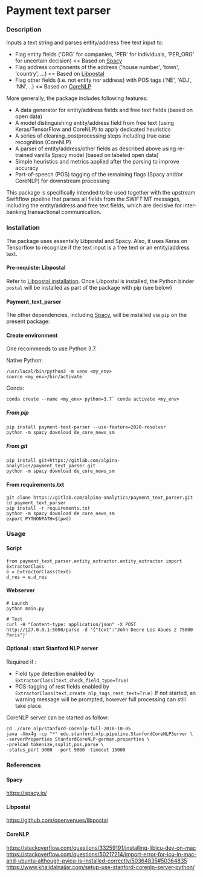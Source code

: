 # Payment text parser

### Description


Inputs a text string and parses entity/address free text input to:
- Flag entity fields ('ORG' for companies, 'PER' for individuals, 'PER_ORG' for uncertain decision) <= Based on [Spacy](https://spacy.io/)
- Flag address components of the address ('house number', 'town', 'country', ...) <= Based on [Libpostal](https://github.com/openvenues/libpostal)
- Flag other fields (i.e. not entity nor address) with POS tags ('NE', 'ADJ', 'NN', ..) <= Based on [CoreNLP](https://stanfordnlp.github.io/CoreNLP/)

More generally, the package includes following features:
- A data generator for entity/address fields and free text fields (based on open data)
- A model distinguishing entity/address field from free text (using Keras/TensorFlow and CoreNLP) to apply dedicated heuristics
- A series of cleaning_postprocessing steps including true case recognition (CoreNLP)
- A parser of entity/address/other fields as described above using re-trained vanilla Spacy model (based on labeled open data)
- Simple heuristics and metrics applied after the parsing to improve accuracy
- Part-of-speech (POS) tagging of the remaining flags (Spacy and/or CoreNLP) for downstream processing

This package is specifically intended to be used together with the upstream Swiftflow pipeline that parses
all fields from the SWIFT MT messages, including the entity/address and free text fields, which are decisive for inter-banking
transactional communication.

### Installation

The package uses essentally Libpostal and Spacy.
Also, it uses Keras on Tensorflow to recognize if the text input is a free text or an entity/address text.

#### Pre-requiste: Libpostal

Refer to [Libpostal installation](https://github.com/openvenues/libpostal).
Once Libpostal is installed, the Python binder `postal` will be installed as part
of the package with pip (see below)

#### Payment_text_parser

The other dependencies, including [Spacy](https://spacy.io/), will be installed via `pip` on the present package:

#### Create environment

One recommends to use Python 3.7.

Native Python:

```
/usr/local/bin/python3 -m venv <my_env>
source <my_env>/bin/activate`
```

Conda:

``
conda create --name <my_env> python=3.7`
conda activate <my_env>
``

##### From pip

```
pip install payment-text-parser --use-feature=2020-resolver
python -m spacy download de_core_news_sm
```

##### From git

```
pip install git+https://gitlab.com/alpina-analytics/payment_text_parser.git
python -m spacy download de_core_news_sm
```

#### From requirements.txt

```
git clone https://gitlab.com/alpina-analytics/payment_text_parser.git
cd payment_text_parser
pip install -r requirements.txt
python -m spacy download de_core_news_sm
export PYTHONPATH=$(pwd)
```

### Usage

#### Script

```
from payment_text_parser.entity_extractor.entity_extractor import ExtractorClass
e = ExtractorClass(text)
d_res = e.d_res
```

#### Webserver

```
# Launch
python main.py

# Test
curl -H "Content-type: application/json" -X POST http://127.0.0.1:5000/parse -d '{"text":"John Deere Les Abues 2 75000 Paris"}'
```

#### Optional : start Stanford NLP server

Required if :
- Field type detection enabled by `ExtractorClass(text,check_field_type=True)`
- POS-tagging of rest fields enabled by `ExtractorClass(text,create_nlp_tags_rest_text=True)`
If not started, an warning message will be prompted, however full processing can still take place.

CoreNLP server can be started as follow:

```
cd ./core_nlp/stanford-corenlp-full-2018-10-05
java -Xmx4g -cp "*" edu.stanford.nlp.pipeline.StanfordCoreNLPServer \
-serverProperties StanfordCoreNLP-german.properties \
-preload tokenize,ssplit,pos,parse \
-status_port 9000  -port 9000 -timeout 15000
```

### References

#### Spacy

https://spacy.io/

#### Libpostal

https://github.com/openvenues/libpostal

#### CoreNLP

https://stackoverflow.com/questions/33259191/installing-libicu-dev-on-mac
https://stackoverflow.com/questions/50217214/import-error-for-icu-in-mac-and-ubuntu-although-pyicu-is-installed-correctly/50364835#50364835
https://www.khalidalnajjar.com/setup-use-stanford-corenlp-server-python/